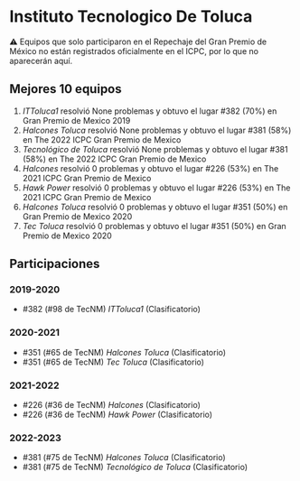 # Instituto Tecnologico De Toluca

:warning: Equipos que solo participaron en el Repechaje del Gran Premio de México no están registrados oficialmente en el ICPC, por lo que no aparecerán aquí.

## Mejores 10 equipos

1. _ITToluca1_ resolvió None problemas y obtuvo el lugar #382 (70%) en Gran Premio de Mexico 2019
1. _Halcones Toluca_ resolvió None problemas y obtuvo el lugar #381 (58%) en The 2022 ICPC Gran Premio de Mexico
1. _Tecnológico de Toluca_ resolvió None problemas y obtuvo el lugar #381 (58%) en The 2022 ICPC Gran Premio de Mexico
1. _Halcones_ resolvió 0 problemas y obtuvo el lugar #226 (53%) en The 2021 ICPC Gran Premio de Mexico
1. _Hawk Power_ resolvió 0 problemas y obtuvo el lugar #226 (53%) en The 2021 ICPC Gran Premio de Mexico
1. _Halcones Toluca_ resolvió 0 problemas y obtuvo el lugar #351 (50%) en Gran Premio de Mexico 2020
1. _Tec Toluca_ resolvió 0 problemas y obtuvo el lugar #351 (50%) en Gran Premio de Mexico 2020

## Participaciones

### 2019-2020

- #382 (#98 de TecNM) _ITToluca1_ (Clasificatorio)

### 2020-2021

- #351 (#65 de TecNM) _Halcones Toluca_ (Clasificatorio)
- #351 (#65 de TecNM) _Tec Toluca_ (Clasificatorio)

### 2021-2022

- #226 (#36 de TecNM) _Halcones_ (Clasificatorio)
- #226 (#36 de TecNM) _Hawk Power_ (Clasificatorio)

### 2022-2023

- #381 (#75 de TecNM) _Halcones Toluca_ (Clasificatorio)
- #381 (#75 de TecNM) _Tecnológico de Toluca_ (Clasificatorio)



